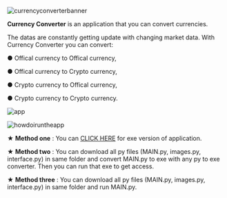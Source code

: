 ![currencyconverterbanner](https://user-images.githubusercontent.com/85064536/132956657-0829a7b3-5eba-4a52-8770-6cd046942864.jpg)

**Currency Converter** is an application that you can convert currencies.

The datas are constantly getting update with changing market data. With Currency Converter you can convert:

● Offical currency to Offical currency,

● Offical currency to Crypto currency,

● Crypto currency to Offical currency,

● Crypto currency to Crypto currency.

 

![app](https://user-images.githubusercontent.com/85064536/132957356-a0c4deda-b33f-455b-9b7a-26d082581734.gif)


 
![howdoiruntheapp](https://user-images.githubusercontent.com/85064536/132956659-a843f0e4-5cfc-4623-9f64-e90f10cebdaa.jpg)

★ **Method one** : You can [CLICK HERE](https://github.com/mehmetguduk/Currency-Converter/releases/tag/Exe) for exe version of application.

★ **Method two** : You can download all py files (MAIN.py, images.py, interface.py) in same folder and convert MAIN.py to exe with any py to exe converter. Then you can run that exe to get access.

★ **Method three** : You can download all py files (MAIN.py, images.py, interface.py) in same folder and run MAIN.py.
